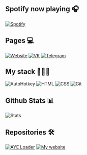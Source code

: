 ## Spotify now playing 🎧

      
[![Spotify](https://spotify-now-playing.m4x3r1337.vercel.app/api/spotify-playing)](https://open.spotify.com/user/welxx3k52jb086pnosvs82fx4)


## Pages 💻
  [![Website](https://img.shields.io/badge/website-369?style=flat-square&logo=safari&logoColor=white)](https://m4x3r.xyz)
  [![VK](http://img.shields.io/badge/vk-page-369?style=flat-square&logo=vk&logoColor=white)](https://vk.com/m4x3r228)
  [![Telegram](http://img.shields.io/badge/tg-profile-369?style=flat-square&logo=telegram&logoColor=white)](https://t.me/m4x3r1337)

## My stack 👨🏾‍💻
![AutoHotkey](https://img.shields.io/badge/-AHK-%425442?style=flat-square) ![HTML](https://img.shields.io/badge/-HTML-%23de4b25?style=flat-square) ![CSS](https://img.shields.io/badge/-CSS-%230174b8?style=flat-square) ![Git](https://img.shields.io/badge/-Git-%23ea4f32?style=flat-square)


## Github Stats 📊
![Stats](https://github-readme-stats.vercel.app/api?username=m4x3r&show_icons=true)

## Repositories 🛠
[![AYE Loader](https://github-readme-stats.vercel.app/api/pin/?username=clangremlini&repo=aye-ahk-loader&show_owner=true)](https://github.com/clangremlini/aye-ahk-loader) 
[![My website](https://github-readme-stats.vercel.app/api/pin/?username=m4x3r&repo=m4x3r.github.io)](https://github.com/m4x3r/m4x3r.github.io) 
